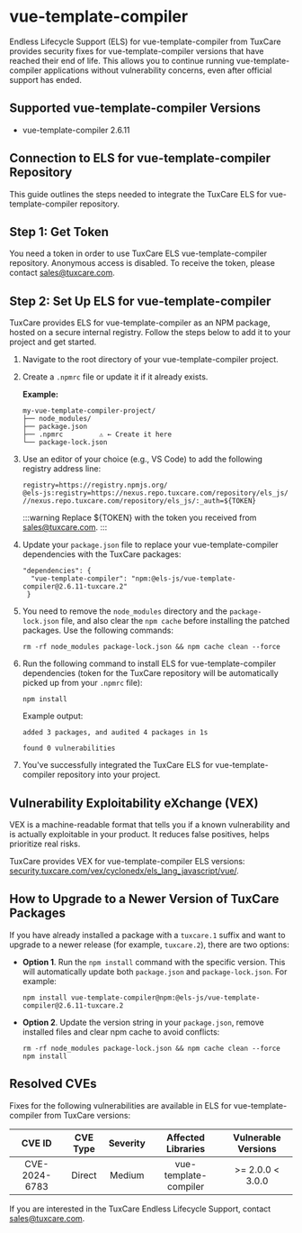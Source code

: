 # vue-template-compiler

Endless Lifecycle Support (ELS) for vue-template-compiler from TuxCare provides security fixes for vue-template-compiler versions that have reached their end of life. This allows you to continue running vue-template-compiler applications without vulnerability concerns, even after official support has ended.

## Supported vue-template-compiler Versions

* vue-template-compiler 2.6.11

## Connection to ELS for vue-template-compiler Repository

This guide outlines the steps needed to integrate the TuxCare ELS for vue-template-compiler repository.

## Step 1: Get Token

You need a token in order to use TuxCare ELS vue-template-compiler repository. Anonymous access is disabled. To receive the token, please contact [sales@tuxcare.com](mailto:sales@tuxcare.com).

## Step 2: Set Up ELS for vue-template-compiler

TuxCare provides ELS for vue-template-compiler as an NPM package, hosted on a secure internal registry. Follow the steps below to add it to your project and get started.

1. Navigate to the root directory of your vue-template-compiler project.
2. Create a `.npmrc` file or update it if it already exists.

   **Example:**

   ```text
   my-vue-template-compiler-project/
   ├── node_modules/
   ├── package.json
   ├── .npmrc         ⚠️ ← Create it here
   └── package-lock.json
   ```

3. Use an editor of your choice (e.g., VS Code) to add the following registry address line:

   <CodeWithCopy>

   ```text
   registry=https://registry.npmjs.org/
   @els-js:registry=https://nexus.repo.tuxcare.com/repository/els_js/
   //nexus.repo.tuxcare.com/repository/els_js/:_auth=${TOKEN}
   ```

   </CodeWithCopy>

   :::warning
   Replace ${TOKEN} with the token you received from [sales@tuxcare.com](mailto:sales@tuxcare.com).
   :::

4. Update your `package.json` file to replace your vue-template-compiler dependencies with the TuxCare packages:

     <CodeWithCopy>

     ```text
     "dependencies": {
       "vue-template-compiler": "npm:@els-js/vue-template-compiler@2.6.11-tuxcare.2"
      }
     ```

     </CodeWithCopy>

5. You need to remove the `node_modules` directory and the `package-lock.json` file, and also clear the `npm cache` before installing the patched packages. Use the following commands:
   
   <CodeWithCopy>

   ```text
   rm -rf node_modules package-lock.json && npm cache clean --force
   ```

   </CodeWithCopy>

6. Run the following command to install ELS for vue-template-compiler dependencies (token for the TuxCare repository will be automatically picked up from your `.npmrc` file):

   <CodeWithCopy>

   ```text
   npm install
   ```

   </CodeWithCopy>

   Example output:

   ```text
   added 3 packages, and audited 4 packages in 1s

   found 0 vulnerabilities
   ```

7. You've successfully integrated the TuxCare ELS for vue-template-compiler repository into your project.

## Vulnerability Exploitability eXchange (VEX) 

VEX is a machine-readable format that tells you if a known vulnerability and is actually exploitable in your product. It reduces false positives, helps prioritize real risks.

TuxCare provides VEX for vue-template-compiler ELS versions: [security.tuxcare.com/vex/cyclonedx/els_lang_javascript/vue/](https://security.tuxcare.com/vex/cyclonedx/els_lang_javascript/vue/).

## How to Upgrade to a Newer Version of TuxCare Packages

If you have already installed a package with a `tuxcare.1` suffix and want to upgrade to a newer release (for example, `tuxcare.2`), there are two options:

* **Option 1**. Run the `npm install` command with the specific version. This will automatically update both `package.json` and `package-lock.json`. For example:

  <CodeWithCopy>

  ```text
  npm install vue-template-compiler@npm:@els-js/vue-template-compiler@2.6.11-tuxcare.2
  ```

  </CodeWithCopy>

* **Option 2**. Update the version string in your `package.json`, remove installed files and clear npm cache to avoid conflicts:

  <CodeWithCopy>

  ```text
  rm -rf node_modules package-lock.json && npm cache clean --force
  npm install
  ```

  </CodeWithCopy>

## Resolved CVEs

Fixes for the following vulnerabilities are available in ELS for vue-template-compiler from TuxCare versions:

| CVE ID        | CVE Type | Severity | Affected Libraries    | Vulnerable Versions |
| :------------:| :------: |:--------:|:---------------------:| :----------------: |
| CVE-2024-6783 | Direct   | Medium   | vue-template-compiler | >= 2.0.0 < 3.0.0   |

If you are interested in the TuxCare Endless Lifecycle Support, contact [sales@tuxcare.com](mailto:sales@tuxcare.com).

